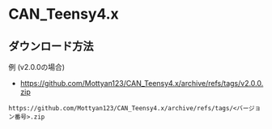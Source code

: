 # CAN_Teensy4.x

## ダウンロード方法
例 (v2.0.0の場合)
- https://github.com/Mottyan123/CAN_Teensy4.x/archive/refs/tags/v2.0.0.zip

```
https://github.com/Mottyan123/CAN_Teensy4.x/archive/refs/tags/<バージョン番号>.zip
```
